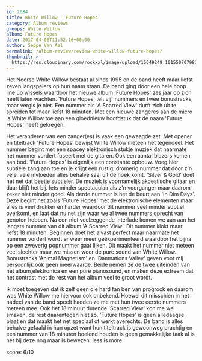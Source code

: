 ```yaml
---
id: 2084
title: White Willow - Future Hopes
category: Album reviews
groups: White Willow
album: Future Hopes
date: 2017-04-06T11:52:16+00:00
author: Seppe Van Ael
permalink: /album-review/review-white-willow-future-hopes/
thumbnail: >-
  https://res.cloudinary.com/rockxxl/image/upload/16649249_10155070798278118_8293659672786383566_n.jpg
---
```

Het Noorse White Willow bestaat al sinds 1995 en de band heeft maar liefst zeven langspelers op hun naam staan. De band ging door een hele hoop line up wissels waardoor het nieuwe album 'Future Hopes' zes jaar op zich heeft laten wachten. 'Future Hopes' telt vijf nummers en twee bonustracks, maar vergis je niet. Een nummer als 'A Scarred View' durft zich uit te spreiden tot maar liefst 18 minuten. Met een nieuwe zangeres aan de micro is White Willow toe aan een gloednieuw hoofdstuk dat de naam 'Future Hopes' heeft gekregen.

Het veranderen van een zanger(es) is vaak een gewaagde zet. Met opener en titeltrack 'Future Hopes' bewijst White Willow meteen het tegendeel. Het nummer begint met een spacey elektronisch stukje muziek dat naarmate het nummer vordert fuseert met de gitaren. Ook een aantal blazers komen aan bod. 'Future Hopes' is eigenlijk een constante opbouw. Voeg hier subtiele zang aan toe en je krijgt een rustig, dromerig nummer dat door z'n vele, vele invloeden alles behalve saai uit de hoek komt. 'Silver & Gold' doet het net dat beetje subtieler. De muziek is voornamelijk akoestische gitaar en daar blijft het bij. Iets minder spectaculair als z'n voorganger maar daarom zeker niet minder goed. Als derde nummer is het de beurt aan 'In Dim Days'. Deze begint net zoals 'Future Hopes' met de elektronische elementen maar alles is veel drukker en harder waardoor dit nummer veel minder subtiel overkomt, en laat dat nu net zijn waar we al twee nummers oprecht van genoten hebben. Na een niet veelzeggende interlude komen we aan aan het langste nummer van dit album 'A Scarred View'. Dit nummer klokt maar liefst 18 minuten. Beginnen doet het alvast perfect maar naarmate het nummer vordert wordt er weer meer geëxperimenteerd waardoor het bijna op een zweverig popnummer gaat lijken. Dit maakt het nummer niet meteen veel slechter maar we missen weer de pure sound van White Willow. Bonustracks 'Animal Magnetism' en 'Damnations Valley' geven voor mij persoonlijk ook geen meerwaarde. Beide nemen ze de twee uiteinden van het album,elektronica en een pure pianosound, en maken deze extreem dat het contrast met de rest van het album veel te groot wordt.

Ik moet toegeven dat ik zelf geen die hard fan ben van progrock en daarom was White Willow me hiervoor ook onbekend. Hoewel dit misschien in het nadeel van de band speelt hadden ze me met hun twee eerste nummers meteen mee. Ook het 18 minuut durende 'Scarred View' kon me wel smaken, de rest daarentegen niet zo. 'Future Hopes' is geen alledaagse plaat en dat maakt het net speciaal of werkt averechts. De band is alles behalve gefaald in hun opzet want hun titeltrack is gewoonweg prachtig en een nummer van 18 minuten boeiend houden is geen gemakkelijke taak al is het bij deze nog maar is bewezen: less is more.

score: 6/10
